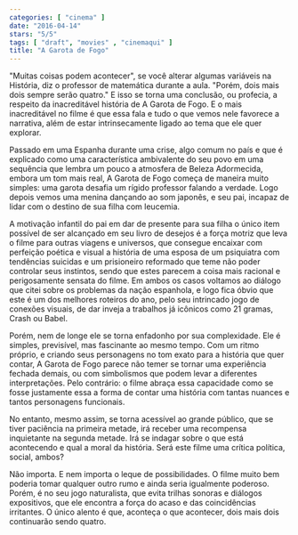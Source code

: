 ```yaml
---
categories: [ "cinema" ]
date: "2016-04-14"
stars: "5/5"
tags: [ "draft", "movies" , "cinemaqui" ]
title: "A Garota de Fogo"
---
```

"Muitas coisas podem acontecer", se você alterar algumas variáveis
na História, diz o professor de matemática durante a aula. "Porém,
dois mais dois sempre serão quatro." E isso se torna uma conclusão, ou
profecia, a respeito da inacreditável história de A Garota de Fogo. E
o mais inacreditável no filme é que essa fala e tudo o que vemos nele
favorece a narrativa, além de estar intrinsecamente ligado ao tema que
ele quer explorar.

Passado em uma Espanha durante uma crise, algo comum no país e que
é explicado como uma característica ambivalente do seu povo em uma
sequência que lembra um pouco a atmosfera de Beleza Adormecida, embora
um tom mais real, A Garota de Fogo começa de maneira muito simples:
uma garota desafia um rígido professor falando a verdade. Logo depois
vemos uma menina dançando ao som japonês, e seu pai, incapaz de lidar
com o destino de sua filha com leucemia.

A motivação infantil do pai em dar de presente para sua filha o único
item possível de ser alcançado em seu livro de desejos é a força
motriz que leva o filme para outras viagens e universos, que consegue
encaixar com perfeição poética e visual a história de uma esposa
de um psiquiatra com tendências suicidas e um prisioneiro reformado
que teme não poder controlar seus instintos, sendo que estes parecem a
coisa mais racional e perigosamente sensata do filme. Em ambos os casos
voltamos ao diálogo que citei sobre os problemas da nação espanhola,
e logo fica óbvio que este é um dos melhores roteiros do ano, pelo
seu intrincado jogo de conexões visuais, de dar inveja a trabalhos já
icônicos como 21 gramas, Crash ou Babel.

Porém, nem de longe ele se torna enfadonho por sua complexidade. Ele
é simples, previsível, mas fascinante ao mesmo tempo. Com um ritmo
próprio, e criando seus personagens no tom exato para a história
que quer contar, A Garota de Fogo parece não temer se tornar uma
experiência fechada demais, ou com simbolismos que podem levar a
diferentes interpretações. Pelo contrário: o filme abraça essa
capacidade como se fosse justamente essa a forma de contar uma história
com tantas nuances e tantos personagens funcionais.

No entanto, mesmo assim, se torna acessível ao grande público, que
se tiver paciência na primeira metade, irá receber uma recompensa
inquietante na segunda metade. Irá se indagar sobre o que está
acontecendo e qual a moral da história. Será este filme uma crítica
política, social, ambos?

Não importa. E nem importa o leque de possibilidades. O filme
muito bem poderia tomar qualquer outro rumo e ainda seria igualmente
poderoso. Porém, é no seu jogo naturalista, que evita trilhas sonoras
e diálogos expositivos, que ele encontra a força do acaso e das
coincidências irritantes. O único alento é que, aconteça o que
acontecer, dois mais dois continuarão sendo quatro.
